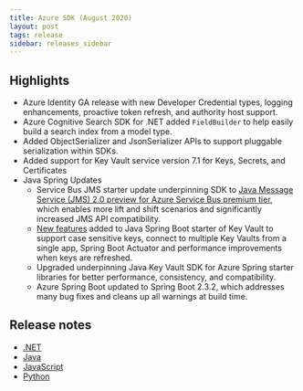 ```yaml
---
title: Azure SDK (August 2020)
layout: post
tags: release
sidebar: releases_sidebar
---
```


## Highlights

* Azure Identity GA release with new Developer Credential types, logging enhancements, proactive token refresh, and authority host support.
* Azure Cognitive Search SDK for .NET added `FieldBuilder` to help easily build a search index from a model type.
* Added ObjectSerializer and JsonSerializer APIs to support pluggable serialization within SDKs.
* Added support for Key Vault service version 7.1 for Keys, Secrets, and Certificates
* Java Spring Updates
   - Service Bus JMS starter update underpinning SDK to [Java Message Service (JMS) 2.0 preview for Azure Service Bus premium tier](https://azure.microsoft.com/blog/announcing-preview-of-java-message-service-2-over-amqp-on-azure-service-bus/), which enables more lift and shift scenarios and significantly increased JMS API compatibility.
   - [New features](https://github.com/Azure/azure-sdk-for-java/blob/master/sdk/spring/azure-spring-boot-starter-keyvault-secrets/README.md) added to Java Spring Boot starter of Key Vault to support case sensitive keys, connect to multiple Key Vaults from a single app, Spring Boot Actuator and performance improvements when keys are refreshed.
   - Upgraded underpinning Java Key Vault SDK for Azure Spring starter libraries for better performance, consistency, and compatibility.
   - Azure Spring Boot updated to Spring Boot 2.3.2, which addresses many bug fixes and cleans up all warnings at build time.

## Release notes

* [.NET](dotnet.md)
* [Java](java.md)
* [JavaScript](js.md)
* [Python](python.md)

